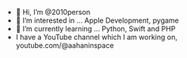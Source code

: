 - 👋 Hi, I’m @2010person
- 👀 I’m interested in ... Apple Development, pygame
- 🌱 I’m currently learning ... Python, Swift and PHP
- I have a YouTube channel which I am working on, youtube.com/@aahaninspace
<!---
2010person/2010person is a ✨ special ✨ repository because its `README.md` (this file) appears on your GitHub profile.
You can click the Preview link to take a look at your changes.
--->
